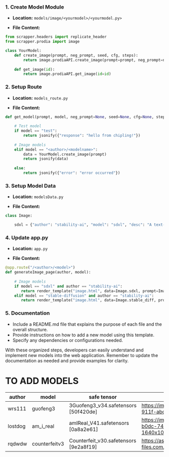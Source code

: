 ### 1. **Create Model Module**

- **Location:** `models/image/<yourmodel>/<yourmodel.py>`

- **File Content:**
```python
from scrapper.headers import replicate_header
from scrapper.prodia import image

class YourModel:
    def create_image(prompt, neg_prompt, seed, cfg, steps):
        return image.prodiaAPI.create_image(prompt=prompt, neg_prompt=neg_prompt, model="<model you scraped from prodia>", seed=seed, cfg=cfg, steps=steps)
    
    def get_image(id):
        return image.prodiaAPI.get_image(id=id)
```

### 2. **Setup Route**

- **Location:** `models_route.py`

- **File Content:**
```python
def get_model(prompt, model, neg_prompt=None, seed=None, cfg=None, steps=None):
    
    # Test model
    if model == "test":
        return jsonify({"response": "hello from chipling!"})
    
    # Image models
    elif model == "<author>/<modelname>":
        data = YourModel.create_image(prompt)
        return jsonify(data)
    
    else:
        return jsonify({"error": "error occurred"})
```

### 3. **Setup Model Data**

- **Location:** `modelsData.py`

- **File Content:**
```python
class Image:

    sdxl = {"author": "stability-ai", "model": "sdxl", "desc": "A text-to-image generative AI model that creates beautiful images", "github": "https://github.com/replicate/cog-sdxl", "runs": "33.4M", "img": "https://learn.thinkdiffusion.com/content/images/2023/07/00000-3097553845B.jpg"}
```

### 4. **Update app.py**

- **Location:** `app.py`

- **File Content:**
```python
@app.route("/<author>/<model>")
def generateImage_page(author, model):
    
    # Image models
    if model == "sdxl" and author == "stability-ai":
       return render_template("image.html", data=Image.sdxl, prompt=Image.prompts)
    elif model == "stable-diffusion" and author == "stability-ai":
       return render_template("image.html", data=Image.stable_diff, prompt=Image.prompts)
```

### 5. **Documentation**

- Include a README.md file that explains the purpose of each file and the overall structure.
- Provide instructions on how to add a new model using this template.
- Specify any dependencies or configurations needed.

With these organized steps, developers can easily understand and implement new models into the web application. Remember to update the documentation as needed and provide examples for clarity.


# TO ADD MODELS

| author  | model         | safe tensor                            | Image                                                                                                                                     |   |
|---------|---------------|----------------------------------------|-------------------------------------------------------------------------------------------------------------------------------------------|---|
| wrs111  | guofeng3      | 3Guofeng3_v34.safetensors [50f420de]   | https://image.civitai.com/xG1nkqKTMzGDvpLrqFT7WA/d3315e02-7c0f-420e-911f-abd53a0ebb28/original=true/tmp9d4z8vav.jpeg                      |   |
| lostdog | am_i_real     | amIReal_V41.safetensors [0a8a2e61]     | https://image.civitai.com/xG1nkqKTMzGDvpLrqFT7WA/19950811-769f-4e08-b0dc-7440b1c46d6a/width=950/00358-136185449-6fa438a7af-1640x1024.jpeg |   |
| rqdwdw  | counterfeitv3 | Counterfeit_v30.safetensors [9e2a8f19] | https://assets-global.website-files.com/624ac40503a527cf47af4192/64ad98a93748b1dd485f971d_003.jpeg                                        |   |
